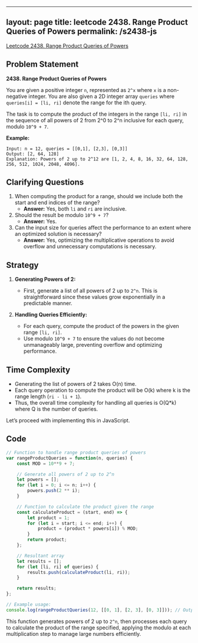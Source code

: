 
---
layout: page
title: leetcode 2438. Range Product Queries of Powers
permalink: /s2438-js
---
[Leetcode 2438. Range Product Queries of Powers](https://algoadvance.github.io/algoadvance/l2438)
## Problem Statement

**2438. Range Product Queries of Powers**

You are given a positive integer `n`, represented as `2^x` where `x` is a non-negative integer. You are also given a 2D integer array `queries` where `queries[i] = [li, ri]` denote the range for the ith query.

The task is to compute the product of the integers in the range `[li, ri]` in the sequence of all powers of 2 from 2^0 to 2^n inclusive for each query, modulo `10^9 + 7`.

**Example:**
```
Input: n = 12, queries = [[0,1], [2,3], [0,3]]
Output: [2, 64, 128]
Explanation: Powers of 2 up to 2^12 are [1, 2, 4, 8, 16, 32, 64, 128, 256, 512, 1024, 2048, 4096].
```

## Clarifying Questions
1. When computing the product for a range, should we include both the start and end indices of the range?
   - **Answer:** Yes, both `li` and `ri` are inclusive.
2. Should the result be modulo `10^9 + 7`?
   - **Answer:** Yes.
3. Can the input size for queries affect the performance to an extent where an optimized solution is necessary?
   - **Answer:** Yes, optimizing the multiplicative operations to avoid overflow and unnecessary computations is necessary.

## Strategy

1. **Generating Powers of 2:** 
   - First, generate a list of all powers of 2 up to `2^n`. This is straightforward since these values grow exponentially in a predictable manner.
   
2. **Handling Queries Efficiently:**
   - For each query, compute the product of the powers in the given range `[li, ri]`.
   - Use modulo `10^9 + 7` to ensure the values do not become unmanageably large, preventing overflow and optimizing performance.

## Time Complexity

- Generating the list of powers of 2 takes O(n) time.
- Each query operation to compute the product will be O(k) where k is the range length (`ri - li + 1`).
- Thus, the overall time complexity for handling all queries is O(Q*k) where Q is the number of queries.

Let’s proceed with implementing this in JavaScript.

## Code

```javascript
// Function to handle range product queries of powers
var rangeProductQueries = function(n, queries) {
    const MOD = 10**9 + 7;

    // Generate all powers of 2 up to 2^n
    let powers = [];
    for (let i = 0; i <= n; i++) {
        powers.push(2 ** i);
    }

    // Function to calculate the product given the range
    const calculateProduct = (start, end) => {
        let product = 1;
        for (let i = start; i <= end; i++) {
            product = (product * powers[i]) % MOD;
        }
        return product;
    };

    // Resultant array
    let results = [];
    for (let [li, ri] of queries) {
        results.push(calculateProduct(li, ri));
    }

    return results;
};

// Example usage:
console.log(rangeProductQueries(12, [[0, 1], [2, 3], [0, 3]])); // Output: [2, 64, 128]
```

This function generates powers of 2 up to `2^n`, then processes each query to calculate the product of the range specified, applying the modulo at each multiplication step to manage large numbers efficiently.
